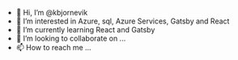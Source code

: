 - 👋 Hi, I’m @kbjornevik
- 👀 I’m interested in Azure, sql, Azure Services, Gatsby and React 
- 🌱 I’m currently learning React and Gatsby 
- 💞️ I’m looking to collaborate on ...
- 📫 How to reach me ...

<!---
kbjornevik/kbjornevik is a ✨ special ✨ repository because its `README.md` (this file) appears on your GitHub profile.
You can click the Preview link to take a look at your changes.
--->
